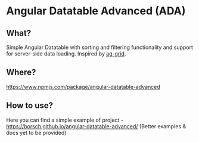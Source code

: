# Angular Datatable Advanced (ADA)

## What?

Simple Angular Datatable with sorting and filtering functionality and support for server-side data loading. Inspired by [ag-grid](https://www.ag-grid.com/). 

## Where? 

https://www.npmjs.com/package/angular-datatable-advanced

## How to use?

Here you can find a simple example of project - https://borsch.github.io/angular-datatable-advanced/ (Better examples & docs yet to be provided)
